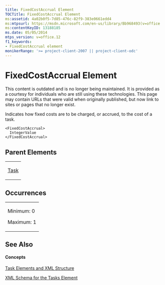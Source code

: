```yaml
---
title: FixedCostAccrual Element
TOCTitle: FixedCostAccrual Element
ms:assetid: 4a02b0f5-7d85-476c-82f9-383e0661edd4
ms:mtpsurl: https://msdn.microsoft.com/en-us/library/Bb968493(v=office.12)
ms:contentKeyID: 13188185
ms.date: 05/05/2014
mtps_version: v=office.12
f1_keywords:
- FixedCostAccrual element
monikerRange: '>= project-client-2007 || project-client-odc'
---
```


# FixedCostAccrual Element

This content is outdated and is no longer being maintained. It is provided as a courtesy for individuals who are still using these technologies. This page may contain URLs that were valid when originally published, but now link to sites or pages that no longer exist.

Indicates how fixed costs are to be charged, or accrued, to the cost of a task.

    <FixedCostAccrual>
      IntegerValue
    </FixedCostAccrual>

## Parent Elements

<table>
<colgroup>
<col style="width: 100%" />
</colgroup>
<tbody>
<tr class="odd">
<td><p><a href="bb968487(v=office.12).md">Task</a></p></td>
</tr>
</tbody>
</table>

## Occurrences

<table>
<colgroup>
<col style="width: 100%" />
</colgroup>
<tbody>
<tr class="odd">
<td><p>Minimum: 0</p>
<p>Maximum: 1</p></td>
</tr>
</tbody>
</table>

## See Also

#### Concepts

[Task Elements and XML Structure](bb968475\(v=office.12\).md)

[XML Schema for the Tasks Element](bb968415\(v=office.12\).md)

